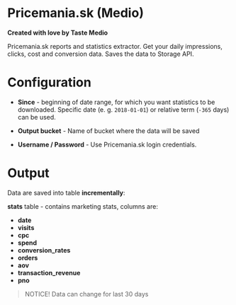 # Pricemania.sk (Medio)
**Created with love by Taste Medio**

Pricemania.sk reports and statistics extractor. Get your daily impressions, clicks, cost and conversion data. Saves the data to Storage API.

# Configuration

* **Since** - beginning of date range, for which you want statistics to be downloaded. 
Specific date (e. g. ``2018-01-01``) or relative term (``-365`` days) can be used.

* **Output bucket** - Name of bucket where the data will be saved

* **Username / Password** - Use Pricemania.sk login credentials.



# Output

Data are saved into table **incrementally**:

**stats** table - contains marketing stats, columns are:
* **date**
* **visits**
* **cpc**
* **spend**
* **conversion_rates**
* **orders**
* **aov**
* **transaction_revenue**
* **pno**

>NOTICE!
> Data can change for last 30 days


